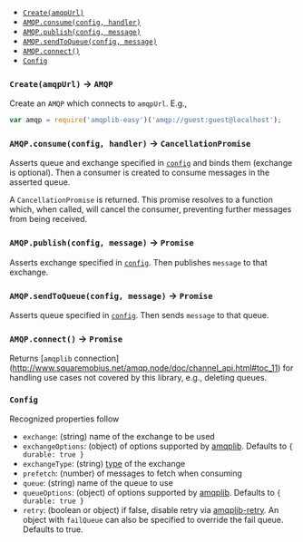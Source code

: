 - [`Create(amqpUrl)`](#createamqpurl---amqp)
- [`AMQP.consume(config, handler)`](#amqp-consumeconfig-handler---cancellationpromise)
- [`AMQP.publish(config, message)`](#amqp-publishconfig-handler---promise)
- [`AMQP.sendToQueue(config, message)`](#amqp-sendtoqueueconfig-message---promise)
- [`AMQP.connect()`](#amqp-connect---promise)
- [`Config`](#config)

### `Create(amqpUrl)` -> `AMQP`
Create an `AMQP` which connects to `amqpUrl`. E.g.,
```javascript
var amqp = require('amqplib-easy')('amqp://guest:guest@localhost');
```

### `AMQP.consume(config, handler)` -> `CancellationPromise`
Asserts queue and exchange specified in [`config`](#config) and binds them
(exchange is optional). Then a consumer is created to consume messages in the
asserted queue.

A `CancellationPromise` is returned. This promise resolves to a function which,
when called, will cancel the consumer, preventing further messages from being
received.

### `AMQP.publish(config, message)` -> `Promise`
Asserts exchange specified in [`config`](#config). Then publishes `message` to
that exchange.

### `AMQP.sendToQueue(config, message)` -> `Promise`
Asserts queue specified in [`config`](#config). Then sends `message` to that
queue.

### `AMQP.connect()` -> `Promise`
Returns [`amqplib` connection]
(http://www.squaremobius.net/amqp.node/doc/channel_api.html#toc_11)
for handling use cases not covered by this library, e.g., deleting queues.

### `Config`
Recognized properties follow
- `exchange`: (string) name of the exchange to be used
- `exchangeOptions`: (object) of options supported by
  [amqplib](http://www.squaremobius.net/amqp.node/doc/channel_api.html#toc_45).
  Defaults to `{ durable: true }`
- `exchangeType`: (string)
  [type](https://www.rabbitmq.com/tutorials/amqp-concepts.html#exchanges) of
  the exchange
- `prefetch`: (number) of messages to fetch when consuming
- `queue`: (string) name of the queue to use
- `queueOptions`: (object) of options supported by
  [amqplib](http://www.squaremobius.net/amqp.node/doc/channel_api.html#toc_27).
  Defaults to `{ durable: true }`
- `retry`: (boolean or object) if false, disable retry via
  [amqplib-retry](https://www.npmjs.com/package/amqplib-retry). An object with
  `failQueue` can also be specified to override the fail queue. Defaults to
  true.
